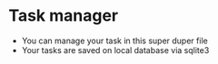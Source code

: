 # Task manager
- You can manage your task in this super duper file
- Your tasks are saved on local database via sqlite3
